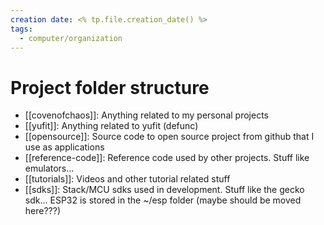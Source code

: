 ```yaml
---
creation date: <% tp.file.creation_date() %>
tags:
  - computer/organization
---
```

# Project folder structure

* [[covenofchaos]]: Anything related to my personal projects
* [[yufit]]: Anything related to yufit (defunc)
* [[opensource]]: Source code to open source project from github that I use as applications
* [[reference-code]]: Reference code used by other projects.  Stuff like emulators...
* [[tutorials]]: Videos and other tutorial related stuff
* [[sdks]]: Stack/MCU sdks used in development.  Stuff like the gecko sdk... ESP32 is stored in the ~/esp folder (maybe should be moved here???)